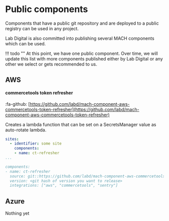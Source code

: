 # Public components

Components that have a public git repository and are deployed to a public registry can be used in any project.

Lab Digital is also committed into publishing several MACH components which can be used.

!!! todo ""
    At this point, we have one public component. Over time, we will update this list with more components published either by Lab Digital or any other we select or gets recommended to us.

## AWS

#### commercetools token refresher
:fa-github: [https://github.com/labd/mach-component-aws-commercetools-token-refresher](https://github.com/labd/mach-component-aws-commercetools-token-refresher)

Creates a lambda function that can be set on a SecretsManager value as auto-rotate lambda.

```yaml
sites:
  - identifier: some site
    components:
    - name: ct-refresher
...

components:
- name: ct-refresher
  source: git::https://github.com/labd/mach-component-aws-commercetools-token-refresher.git//terraform
  version: <git hash of version you want to release>
  integrations: ["aws", "commercetools", "sentry"]
```

## Azure

Nothing yet